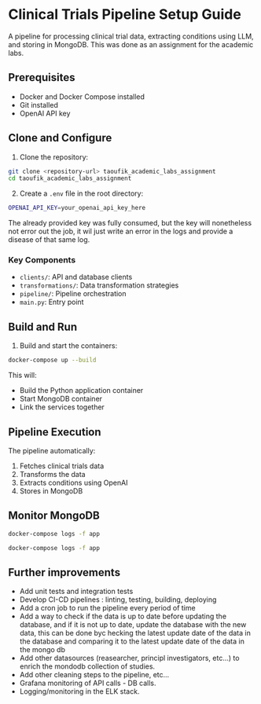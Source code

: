 # Clinical Trials Pipeline Setup Guide

A pipeline for processing clinical trial data, extracting conditions using LLM, and storing in MongoDB. This was done as an assignment for the academic labs.

## Prerequisites
- Docker and Docker Compose installed
- Git installed
- OpenAI API key

## Clone and Configure
1. Clone the repository:

```bash
git clone <repository-url> taoufik_academic_labs_assignment
cd taoufik_academic_labs_assignment
```
2. Create a `.env` file in the root directory:

```bash
OPENAI_API_KEY=your_openai_api_key_here
```
The already provided key was fully consumed, but the key will nonetheless not error out the job, it wil just write an error in the logs and provide a disease of that same log.


### Key Components
- `clients/`: API and database clients
- `transformations/`: Data transformation strategies
- `pipeline/`: Pipeline orchestration
- `main.py`: Entry point

## Build and Run
1. Build and start the containers:

```bash
docker-compose up --build
```

This will:
- Build the Python application container
- Start MongoDB container
- Link the services together

## Pipeline Execution
The pipeline automatically:
1. Fetches clinical trials data
2. Transforms the data
3. Extracts conditions using OpenAI
4. Stores in MongoDB

## Monitor MongoDB

```bash
docker-compose logs -f app
```

```bash
docker-compose logs -f app
```

## Further improvements
* Add unit tests and integration tests
* Develop CI-CD pipelines : linting, testing, building, deploying
* Add a cron job to run the pipeline every period of time
* Add a way to check if the data is up to date before updating the database, and if it is not up to date, update the database with the new data, this can be done byc hecking the latest update date of the data in the database and comparing it to the latest update date of the data in the mongo db
* Add other datasources (reasearcher, principl investigators, etc...) to enrich the mondodb collection of studies.
* Add other cleaning steps to the pipeline, etc...
* Grafana monitoring of API calls - DB calls.
* Logging/monitoring in the ELK stack.